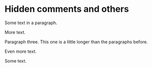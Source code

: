 # Hidden comments and others

Some text in a paragraph.

<!-- Some usual one-line comment, not hidden -->

More text.

<!-- Comments can be spanned
over 
several lines -->

Paragraph three.
This one
is
a little longer
than the paragraphs
before.

<!--- Hidden comment --->

Even more text.

<!---
Hidden
multi-line
comment
--->

Some text.